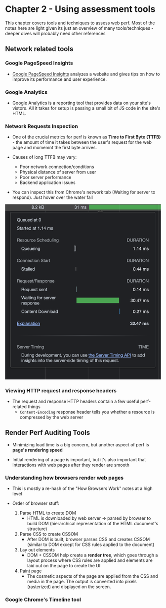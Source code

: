 # Chapter 2 - Using assessment tools

This chapter covers tools and techniques to assess web perf. Most of the notes here are light given its just an overview of many tools/techniques - deeper dives will probably need other references

## Network related tools

### Google PageSpeed Insights

- [Google PageSpeed Insights](https://pagespeed.web.dev/) analyzes a website and gives tips on how to improve its performance and user experience.

### Google Analytics

- Google Analytics is a reporting tool that provides data on your site's vistors. All it takes for setup is passing a small bit of JS code in the site's HTML.

### Network Requests Inspection

- One of the crucial metrics for perf is known as __Time to First Byte (TTFB)__ - the amount of time it takes between the user's request for the web page and momemnt the first byte arrives.

- Causes of long TTFB may vary:
    - Poor network connection/conditions
    - Physical distance of server from user
    - Poor server performance
    - Backend application issues

- You can inspect this from Chrome's network tab (Waiting for server to respond). Just hover over the water fall

![Waterfall](../imgs/waterfall.png)

### Viewing HTTP request and response headers

- The request and response HTTP headers contain a few useful perf-related things
    - `Content-Encoding` response header tells you whether a resource is compressed by the web server

## Render Perf Auditing Tools

- Minimizing load time is a big concern, but another aspect of perf is __page's rendering speed__

- Initial rendering of a page is important, but it's also important that interactions with web pages after they render are smooth

### Understanding how browsers render web pages

- This is mostly a re-hash of the "How Browsers Work" notes at a high level

- Order of browser stuff:
    1. Parse HTML to create DOM
        - HTML is downloaded by web server -> parsed by browser to build DOM (hierarchical representation of the HTML document's structure)
    2. Parse CSS to create CSSOM
        - After DOM is built, browser parses CSS and creates CSSOM (similar to DOM except for CSS rules applied to the document)
    3. Lay out elements
        - DOM + CSSOM help create a __render tree__, which goes through a layout process where CSS rules are applied and elements are laid out on the page to create the UI
    4. Paint page
        - The cosmetic aspects of the page are applied from the CSS and media in the page. The output is converted into pixels (rasterized) and displayed on the screen.

### Google Chrome's Timeline tool


